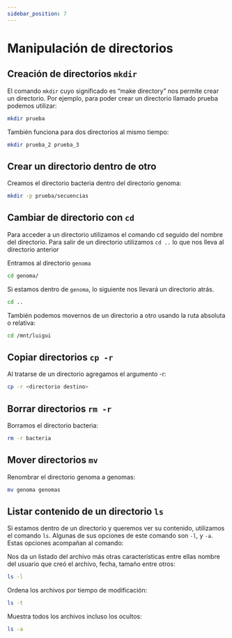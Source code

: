 ```yaml
---
sidebar_position: 7
---
```


# Manipulación de directorios

## Creación de directorios `mkdir`
El comando `mkdir` cuyo significado es “make directory” nos permite crear un directorio. Por ejemplo, para poder crear un directorio llamado prueba podemos utilizar:

```bash
mkdir prueba
```

También funciona para dos directorios al mismo tiempo:

```bash
mkdir prueba_2 prueba_3
```

## Crear un directorio dentro de otro
Creamos el directorio bacteria dentro del directorio genoma:

```bash
mkdir -p prueba/secuencias
```

## Cambiar de directorio con `cd` 
Para acceder a un directorio utilizamos el comando cd seguido del nombre del directorio. Para salir de un directorio utilizamos `cd ..` lo que nos lleva al directorio anterior

Entramos al directorio `genoma`

```bash
cd genoma/
```

Si estamos dentro de `genoma`, lo siguiente nos llevará un directorio atrás.

```bash
cd ..
```

También podemos movernos de un directorio a otro usando la ruta absoluta o relativa:

```bash
cd /mnt/luigui
```

## Copiar directorios `cp -r`
Al tratarse de un directorio agregamos el argumento -r:

```bash
cp -r <directorio destino>
```

## Borrar directorios `rm -r`
Borramos el directorio bacteria:

```bash
rm -r bacteria
```

## Mover directorios `mv`
Renombrar el directorio genoma a genomas:

```bash
mv genoma genomas
```

## Listar contenido de un directorio `ls`
Si estamos dentro de un directorio y queremos ver su contenido, utilizamos el comando `ls`. Algunas de sus opciones de este comando son `-l`, y `-a`. Estas opciones acompañan al comando:

Nos da un listado del archivo más otras características entre ellas nombre del usuario que creó el  archivo, fecha, tamaño entre otros:

```bash
ls -l
```

Ordena los archivos por tiempo de modificación:

```bash
ls -t
```  

Muestra todos los archivos incluso los ocultos:

```bash
ls -a
```